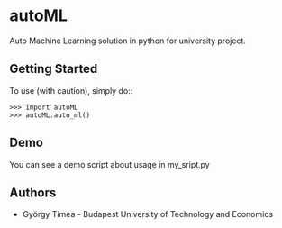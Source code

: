 # autoML
Auto Machine Learning solution in python for university project.

## Getting Started

To use (with caution), simply do::

    >>> import autoML
    >>> autoML.auto_ml()

## Demo

You can see a demo script about usage in my_sript.py

## Authors

* György Tímea - Budapest University of Technology and Economics
